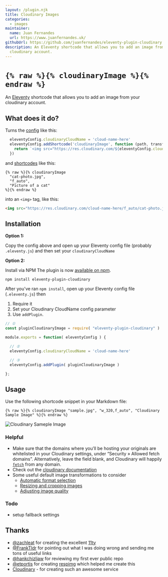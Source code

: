 ```yaml
---
layout: /plugin.njk
title: Cloudinary Images
categories:
  - images
maintainer:
  name: Juan Fernandes
  url: https://www.juanfernandes.uk/
githubUrl: https://github.com/juanfernandes/eleventy-plugin-cloudinary
description: An Eleventy shortcode that allows you to add an image from your
  cloudinary account.
---
```

# `{% raw %}{% cloudinaryImage %}{% endraw %}`

An [Eleventy](https://www.11ty.dev/) shortcode that allows you to add an image from your cloudinary account.

## What does it do?
Turns the [config](https://www.11ty.io/docs/config/) like this:

```javascript
  eleventyConfig.cloudinaryCloudName = 'cloud-name-here'
  eleventyConfig.addShortcode('cloudinaryImage', function (path, transforms, alt) {
    return `<img src="https://res.cloudinary.com/${eleventyConfig.cloudinaryCloudName}/${transforms}/${path}" alt="${alt}">`
  })
```

and [shortcodes](https://www.11ty.io/docs/shortcodes/) like this:

```twig
{% raw %}{% cloudinaryImage
  "cat-photo.jpg",
  "f_auto",
  "Picture of a cat"
%}{% endraw %}
```

into an `<img>` tag, like this:

```html
<img src="https://res.cloudinary.com/cloud-name-here/f_auto/cat-photo.jpg" alt="Picture of a cat">
```

## Installation

**Option 1:**

Copy the config above and open up your Eleventy config file (probably `.eleventy.js`) and then set your `cloudinaryCloudName`

**Option 2:**

Install via NPM
The plugin is now [available on npm](https://www.npmjs.com/package/eleventy-plugin-cloudinary).

```shell
npm install eleventy-plugin-cloudinary
```

After you've ran `npm install`, open up your Eleventy config file (`.eleventy.js`) then

1. Require it
2. Set your Cloudinary CloudName config parameter
3. Use `addPlugin`.

```javascript
// ①
const pluginCloudinaryImage = require( "eleventy-plugin-cloudinary" )

module.exports = function( eleventyConfig ) {

  // ②
  eleventyConfig.cloudinaryCloudName = 'cloud-name-here'

  // ③
  eleventyConfig.addPlugin( pluginCloudinaryImage )

};
````

## Usage

Use the following shortcode snippet in your Markdown file:

```twig
{% raw %}{% cloudinaryImage "sample.jpg", "w_320,f_auto", "Cloudinary Sample Image" %}{% endraw %}
```

<img src="https://res.cloudinary.com/demo/image/upload/w_300,h_200,c_crop/sample.jpg" alt="Cloudinary Sameple Image">

### Helpful
- Make sure that the domains where you’ll be hosting your originals are whitelisted in your Cloudinary settings, under “Security » Allowed fetch domains”. Alternatively, leave the field blank, and Cloudinary will happily [`fetch`](https://cloudinary.com/documentation/fetch_remote_images#remote_image_fetch_url) from any domain.
- Check out the [cloudinary documentation](https://cloudinary.com/documentation)
- Some useful default image transformations to consider
  - [Automatic format selection](https://cloudinary.com/documentation/image_transformations#automatic_format_selection)
  - [Resizing and cropping images](https://cloudinary.com/documentation/image_transformations#resizing_and_cropping_images)
  - [Adjusting image quality](https://cloudinary.com/documentation/image_transformations#adjusting_image_quality)

### Todo
- setup fallback settings

## Thanks
- [@zachleat](https://twitter.com/zachleat) for creating the excellent [11ty](https://www.11ty.dev/)
- [@FrankTldr](https://twitter.com/FrankTldr) for pointing out what I was doing wrong and sending me tons of useful links
- [@hankchizljaw](https://twitter.com/hankchizljaw) for reviewing my first ever public repo
- [@etportis](https://twitter.com/etportis) for creating [respimg](https://github.com/eeeps/eleventy-respimg) which helped me create this
- [Cloudinary](https://cloudinary.com) - for creating such an awesome service
